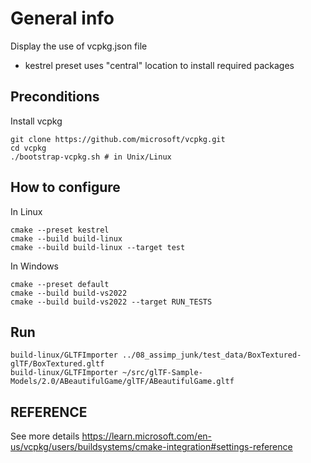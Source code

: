 # General info

Display the use of vcpkg.json file

- kestrel preset uses "central" location to install required packages

## Preconditions

Install vcpkg

    git clone https://github.com/microsoft/vcpkg.git
    cd vcpkg
    ./bootstrap-vcpkg.sh # in Unix/Linux

## How to configure

In Linux

    cmake --preset kestrel
    cmake --build build-linux
    cmake --build build-linux --target test

In Windows

    cmake --preset default
    cmake --build build-vs2022
    cmake --build build-vs2022 --target RUN_TESTS

## Run

    build-linux/GLTFImporter ../08_assimp_junk/test_data/BoxTextured-glTF/BoxTextured.gltf
    build-linux/GLTFImporter ~/src/glTF-Sample-Models/2.0/ABeautifulGame/glTF/ABeautifulGame.gltf

## REFERENCE

See more details
https://learn.microsoft.com/en-us/vcpkg/users/buildsystems/cmake-integration#settings-reference


